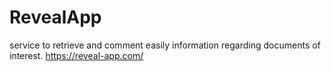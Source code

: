 # RevealApp
service to retrieve and comment easily information regarding documents of interest. https://reveal-app.com/
